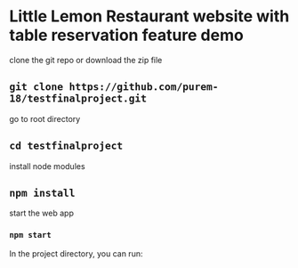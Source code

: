 # Little Lemon Restaurant website with table reservation feature demo

clone the git repo or download the zip file

## `git clone https://github.com/purem-18/testfinalproject.git`

go to root directory

## `cd testfinalproject`

install node modules

## `npm install`

start the web app

### `npm start`

In the project directory, you can run:

